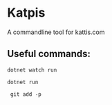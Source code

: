 # Katpis

A commandline tool for kattis.com

## Useful commands:

```
dotnet watch run
```

```
dotnet run
```

```
 git add -p
```
